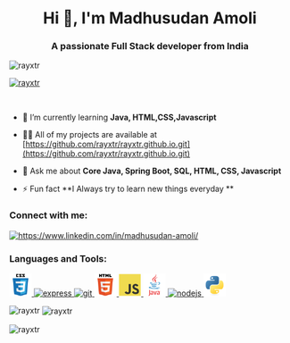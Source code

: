<h1 align="center">Hi 👋, I'm Madhusudan Amoli</h1>
<h3 align="center">A passionate Full Stack developer from India</h3>

<p align="left"> <img src="https://komarev.com/ghpvc/?username=rayxtr&label=Profile%20views&color=0e75b6&style=flat" alt="rayxtr" /> </p>

<p align="left"> <a href="https://github.com/ryo-ma/github-profile-trophy"><img src="https://github-profile-trophy.vercel.app/?username=rayxtr" alt="rayxtr" /></a> </p>

<p align="left"> <a href="https://twitter.com/" target="blank"><img src="https://img.shields.io/twitter/follow/?logo=twitter&style=for-the-badge" alt="" /></a> </p>

- 🌱 I’m currently learning **Java, HTML,CSS,Javascript**

- 👨‍💻 All of my projects are available at [https://github.com/rayxtr/rayxtr.github.io.git](https://github.com/rayxtr/rayxtr.github.io.git)

- 💬 Ask me about **Core Java, Spring Boot, SQL, HTML, CSS, Javascript**

- ⚡ Fun fact **I Always try to learn new things everyday **

<h3 align="left">Connect with me:</h3>
<p align="left">
<a href="https://www.linkedin.com/in/madhusudan-amoli/" target="blank"><img align="center" src="https://raw.githubusercontent.com/rahuldkjain/github-profile-readme-generator/master/src/images/icons/Social/linked-in-alt.svg" alt="https://www.linkedin.com/in/madhusudan-amoli/" height="30" width="40" /></a>
</p>

<h3 align="left">Languages and Tools:</h3>
<p align="left"> <a href="https://www.w3schools.com/css/" target="_blank" rel="noreferrer"> <img src="https://raw.githubusercontent.com/devicons/devicon/master/icons/css3/css3-original-wordmark.svg" alt="css3" width="40" height="40"/> </a> <a href="https://expressjs.com" target="_blank" rel="noreferrer"> <img src="[https://raw.githubusercontent.com/devicons/devicon/master/icons/Spring/Spring-original-wordmark.svg](https://images.ctfassets.net/gt6dp23g0g38/5DqlQtFKecFlkqQ8YGDT2p/aa945b648f44dd872e9a1b89f7d203ef/springboot.png)" alt="express" width="40" height="40"/> </a> <a href="https://git-scm.com/" target="_blank" rel="noreferrer"> <img src="https://www.vectorlogo.zone/logos/git-scm/git-scm-icon.svg" alt="git" width="40" height="40"/> </a> <a href="https://www.w3.org/html/" target="_blank" rel="noreferrer"> <img src="https://raw.githubusercontent.com/devicons/devicon/master/icons/html5/html5-original-wordmark.svg" alt="html5" width="40" height="40"/> </a> <a href="https://developer.mozilla.org/en-US/docs/Web/JavaScript" target="_blank" rel="noreferrer"> <img src="https://raw.githubusercontent.com/devicons/devicon/master/icons/javascript/javascript-original.svg" alt="javascript" width="40" height="40"/> </a> <a href="https://www.oracale.com/" target="_blank" rel="noreferrer"> <img src="https://raw.githubusercontent.com/devicons/devicon/master/icons/java/java-original-wordmark.svg" alt="mongodb" width="40" height="40"/> </a> <a href="https://sql.org" target="_blank" rel="noreferrer"> <img src="https://raw.githubusercontent.com/devicons/devicon/master/icons/sql/sql-original-wordmark.svg" alt="nodejs" width="40" height="40"/> </a> <a href="https://www.python.org" target="_blank" rel="noreferrer"> <img src="https://raw.githubusercontent.com/devicons/devicon/master/icons/python/python-original.svg" alt="python" width="40" height="40"/> </a> </p>

<p><img align="left" src="https://github-readme-stats.vercel.app/api/top-langs?username=rayxtr&show_icons=true&locale=en&layout=compact" alt="rayxtr" /></p>

<p>&nbsp;<img align="center" src="https://github-readme-stats.vercel.app/api?username=rayxtr&show_icons=true&locale=en" alt="rayxtr" /></p>

<p><img align="center" src="https://github-readme-streak-stats.herokuapp.com/?user=rayxtr&" alt="rayxtr" /></p>

